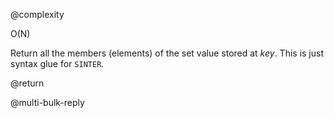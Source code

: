 @complexity

O(N)


Return all the members (elements) of the set value stored at _key_. This
is just syntax glue for `SINTER`.

@return

@multi-bulk-reply
